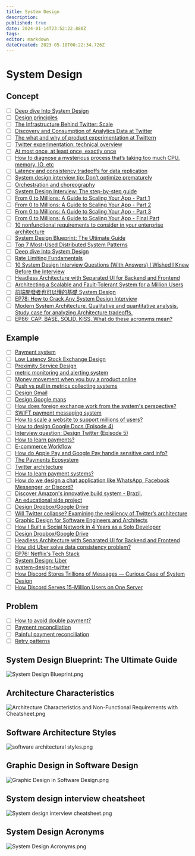 ```yaml
---
title: System Design
description: 
published: true
date: 2024-01-14T23:52:22.880Z
tags: 
editor: markdown
dateCreated: 2023-05-18T00:22:34.726Z
---
```


# System Design
## Concept
- [ ] [Deep dive Into System Design](https://vishalrana9915.medium.com/deep-dive-into-system-design-d6b27525f208)
- [ ] [Design principles](https://blog.bytebytego.com/p/black-friday-flash-sale?utm_source=profile&utm_medium=reader2)
- [ ] [The Infrastructure Behind Twitter: Scale](https://blog.twitter.com/engineering/en_us/topics/infrastructure/2017/the-infrastructure-behind-twitter-scale)
- [ ] [Discovery and Consumption of Analytics Data at Twitter](https://blog.twitter.com/engineering/en_us/topics/insights/2016/discovery-and-consumption-of-analytics-data-at-twitter)
- [ ] [The what and why of product experimentation at Twittern](https://blog.twitter.com/engineering/en_us/a/2015/the-what-and-why-of-product-experimentation-at-twitter-0)
- [ ] [Twitter experimentation: technical overview](https://blog.twitter.com/engineering/en_us/a/2015/twitter-experimentation-technical-overview)
- [ ] [At most once, at least once, exactly once](https://blog.bytebytego.com/p/at-most-once-at-least-once-exactly?utm_source=profile&utm_medium=reader2)
- [ ] [How to diagnose a mysterious process that’s taking too much CPU, memory, IO, etc](https://blog.bytebytego.com/p/how-to-diagnose-a-mysterious-process?utm_source=profile&utm_medium=reader2)
- [ ] [Latency and consistency tradeoffs for data replication](https://blog.bytebytego.com/p/latency-and-consistency-tradeoffs?utm_source=profile&utm_medium=reader2)
- [ ] [System design interview tip: Don’t optimize prematurely](https://blog.bytebytego.com/p/system-design-interview-tip-dont?utm_source=profile&utm_medium=reader2)
- [ ] [Orchestration and choreography](https://blog.bytebytego.com/p/orchestration-and-choreography?utm_source=profile&utm_medium=reader2)
- [ ] [System Design Interview: The step-by-step guide](https://www.youtube.com/watch?v=i7twT3x5yv8)
- [ ] [From 0 to Millions: A Guide to Scaling Your App - Part 1](https://blog.bytebytego.com/p/from-0-to-millions-a-guide-to-scaling?utm_source=profile&utm_medium=reader2)
- [ ] [From 0 to Millions: A Guide to Scaling Your App - Part 2](https://blog.bytebytego.com/p/from-0-to-millions-a-guide-to-scaling-7b4?utm_source=profile&utm_medium=reader2)
- [ ] [From 0 to Millions: A Guide to Scaling Your App - Part 3](https://blog.bytebytego.com/p/from-0-to-millions-a-guide-to-scaling-b53?utm_source=profile&utm_medium=reader2)
- [ ] [From 0 to Millions: A Guide to Scaling Your App - Final Part](https://blog.bytebytego.com/p/from-0-to-millions-a-guide-to-scaling-47a?utm_source=profile&utm_medium=reader2)
- [ ] [10 nonfunctional requirements to consider in your enterprise architecture](https://www.redhat.com/architect/nonfunctional-requirements-architecture)
- [ ] [System Design Blueprint: The Ultimate Guide](https://blog.bytebytego.com/p/ep56-system-design-blueprint-the?utm_source=profile&utm_medium=reader2)
- [ ] [Top 7 Most-Used Distributed System Patterns](https://www.youtube.com/watch?v=nH4qjmP2KEE&ab_channel=ByteByteGo)
- [ ] [Deep dive Into System Design](https://vishalrana9915.medium.com/deep-dive-into-system-design-d6b27525f208)
- [ ] [Rate Limiting Fundamentals](https://blog.bytebytego.com/p/rate-limiting-fundamentals?utm_source=profile&utm_medium=reader2)
- [ ] [10 System Design Interview Questions (With Answers) I Wished I Knew Before the Interview](https://levelup.gitconnected.com/10-system-design-interview-questions-with-answers-i-wished-i-knew-before-the-interview-31dcfc3cddef)
- [ ] [Headless Architecture with Separated UI for Backend and Frontend](https://medium.com/design-microservices-architecture-with-patterns/headless-architecture-with-separated-ui-for-backend-and-frontend-f9789920e112)
- [ ] [Architecting a Scalable and Fault-Tolerant System for a Million Users](https://levelup.gitconnected.com/building-a-fault-tolerant-system-architecting-for-scalability-d56c5426d5db)
- [ ] [前端開發者也可以懂的基礎 System Design](https://medium.com/starbugs/%E5%89%8D%E7%AB%AF%E9%96%8B%E7%99%BC%E8%80%85%E4%B9%9F%E5%8F%AF%E4%BB%A5%E6%87%82%E7%9A%84%E5%9F%BA%E7%A4%8E-system-design-5468e0f43033)
- [ ] [EP78: How to Crack Any System Design Interview](https://blog.bytebytego.com/p/ep78-how-to-crack-any-system-design?utm_source=profile&utm_medium=reader2)
- [ ] [Modern System Architecture. Qualitative and quantitative analysis. Study case for analyzing Architecture tradeoffs.](https://medium.com/@asom_igor/modern-system-architecture-trade-offs-analysis-45d4338d7c2)
- [ ] [EP86: CAP, BASE, SOLID, KISS, What do these acronyms mean?](https://blog.bytebytego.com/p/ep86-cap-base-solid-kiss-what-do?utm_source=profile&utm_medium=reader2)
## Example
- [ ] [Payment system](https://blog.bytebytego.com/p/payment-system?utm_source=profile&utm_medium=reader2)
- [ ] [Low Latency Stock Exchange Design](https://blog.bytebytego.com/p/low-latency-stock-exchange?utm_source=profile&utm_medium=reader2)
- [ ] [Proximity Service Design](https://blog.bytebytego.com/p/proximity-service?utm_source=profile&utm_medium=reader2)
- [ ] [metric monitoring and alerting system](https://blog.bytebytego.com/p/metric-monitoring?utm_source=profile&utm_medium=reader2)
- [ ] [Money movement when you buy a product online](https://blog.bytebytego.com/p/money-movement-when-you-buy-a-product?utm_source=profile&utm_medium=reader2)
- [ ] [Push vs pull in metrics collecting systems](https://blog.bytebytego.com/p/push-vs-pull-in-metrics-collecting?utm_source=profile&utm_medium=reader2)
- [ ] [Design Gmail](https://blog.bytebytego.com/p/design-gmail?utm_source=profile&utm_medium=reader2)
- [ ] [Design Google maps](https://blog.bytebytego.com/p/design-google-maps?utm_source=profile&utm_medium=reader2)
- [ ] [How does foreign exchange work from the system's perspective?](https://blog.bytebytego.com/p/how-does-foreign-exchange-work-from?utm_source=profile&utm_medium=reader2)
- [ ] [SWIFT payment messaging system](https://blog.bytebytego.com/p/swift-payment-messaging-system?utm_source=profile&utm_medium=reader2)
- [ ] [How to scale a website to support millions of users?](https://blog.bytebytego.com/p/how-to-scale-a-website-to-support?utm_source=profile&utm_medium=reader2)
- [ ] [How to design Google Docs (Episode 4)](https://blog.bytebytego.com/p/how-to-design-google-docs-episode?utm_source=profile&utm_medium=reader2)
- [ ] [Interview question: Design Twitter (Episode 5)](https://blog.bytebytego.com/p/interview-question-design-twitter?utm_source=profile&utm_medium=reader2)
- [ ] [How to learn payments?](https://blog.bytebytego.com/p/how-to-learn-payments?utm_source=profile&utm_medium=reader2)
- [ ] [E-commerce Workflow](https://blog.bytebytego.com/p/ep22-latency-numbers-you-should-know?utm_source=profile&utm_medium=reader2)
- [ ] [How do Apple Pay and Google Pay handle sensitive card info?](https://blog.bytebytego.com/p/ep25-how-applegoogle-pay-handle-card?utm_source=profile&utm_medium=reader2)
- [ ] [The Payments Ecosystem](https://blog.bytebytego.com/p/ep28-the-payments-ecosystem-also?utm_source=profile&utm_medium=reader2)
- [ ] [Twitter architecture](https://blog.bytebytego.com/p/ep30-why-is-postgresql-the-most-loved?utm_source=profile&utm_medium=reader2)
- [ ] [How to learn payment systems?](https://blog.bytebytego.com/p/ep34-session-cookie-jwt-token-sso?utm_source=profile&utm_medium=reader2)
- [ ] [How do we design a chat application like WhatsApp, Facebook Messenger, or Discord?](https://blog.bytebytego.com/p/ep-42-designing-a-chat-application?utm_source=profile&utm_medium=reader2)
- [ ] [Discover Amazon's innovative build system - Brazil.](https://blog.bytebytego.com/p/ep56-system-design-blueprint-the?utm_source=profile&utm_medium=reader2)
- [ ] [An educational side project](https://newsletter.pragmaticengineer.com/p/an-educational-side-project?utm_source=post-email-title&publication_id=458709&post_id=125323716&isFreemail=true&utm_medium=email)
- [ ] [Design Dropbox/Google Drive](https://nikhilgupta1.medium.com/design-dropbox-google-drive-81cd343571a8)
- [ ] [Will Twitter collapse? Examining the resiliency of Twitter’s architecture](https://learningdaily.dev/will-twitter-collapse-examining-the-resiliency-of-twitters-architecture-45d3959ab9c0)
- [ ] [Graphic Design for Software Engineers and Architects](https://betterprogramming.pub/graphic-design-for-software-engineers-and-architects-c616bb6c3366)
- [ ] [How I Built a Social Network in 4 Years as a Solo Developer](https://betterprogramming.pub/how-i-built-a-social-network-in-4-years-as-a-solo-developer-4af70fb2d4c8)
- [ ] [Design Dropbox/Google Drive](https://nikhilgupta1.medium.com/design-dropbox-google-drive-81cd343571a8)
- [ ] [Headless Architecture with Separated UI for Backend and Frontend](https://medium.com/design-microservices-architecture-with-patterns/headless-architecture-with-separated-ui-for-backend-and-frontend-f9789920e112)
- [ ] [How did Uber solve data consistency problem?](https://medium.com/@dmosyan/how-did-uber-solve-data-consistency-problem-dcdd39bd3ed6)
- [ ] [EP76: Netflix's Tech Stack](https://blog.bytebytego.com/p/ep76-netflixs-tech-stack?utm_source=profile&utm_medium=reader2)
- [ ] [System Design: Uber](https://mail.google.com/mail/u/0/#inbox/FMfcgzGtxKXLtxjSvBQZqDTrdJVQmHJM)
- [ ] [system-design-twitter](https://medium.com/@karan99/system-design-twitter-793ab06c9355)
- [ ] [How Discord Stores Trillions of Messages — Curious Case of System Design](https://levelup.gitconnected.com/how-discord-stores-trillions-of-messages-curious-case-of-system-design-b6328f387196)
- [ ] [How Discord Serves 15-Million Users on One Server](https://blog.bytebytego.com/p/how-discord-serves-15-million-users?utm_source=profile&utm_medium=reader2)
## Problem
- [ ] [How to avoid double payment?](https://blog.bytebytego.com/p/how-to-avoid-double-payment?utm_source=profile&utm_medium=reader2)
- [ ] [Payment reconciliation](https://blog.bytebytego.com/p/payment-reconciliation?utm_source=profile&utm_medium=reader2)
- [ ] [Painful payment reconciliation](https://blog.bytebytego.com/p/painful-payment-reconciliation?utm_source=profile&utm_medium=reader2)
- [ ] [Retry patterns](https://blog.bytebytego.com/p/retry-patterns-episode-9?utm_source=profile&utm_medium=reader2)

## System Design Blueprint: The Ultimate Guide

![System Design Blueprint.png](http://192.168.25.60:8000/files/file_storage/2042b105.png)

## Architecture Characteristics

![Architecture Characteristics and Non-Functional Requirements with Cheatsheet.png](http://192.168.25.60:8000/files/file_storage/7059e188.png)

## Software Architecture Styles

![software architectural styles.png](http://192.168.25.60:8000/files/file_storage/b32613c4.png)

## Graphic Design in Software Design

![Graphic Design in Software Design.png](http://192.168.25.60:8000/files/file_storage/74371974.png)

## System design interview cheatsheet

![System design interview cheatsheet.png](http://192.168.25.60:8000/files/file_storage/4f32d7a0.png)

## System Design Acronyms

![System Design Acronyms.png](http://192.168.25.60:8000/files/file_storage/cae217a8.png)
